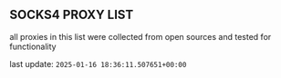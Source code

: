 ## SOCKS4 PROXY LIST

all proxies in this list were collected from open sources and tested for functionality

last update: `2025-01-16 18:36:11.507651+00:00`